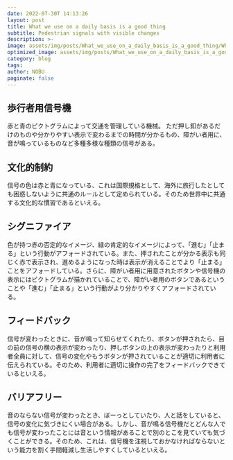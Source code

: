 ```yaml
---
date: 2022-07-30T 14:13:26
layout: post
title: What we use on a daily basis is a good thing
subtitle: Pedestrian signals with visible changes
description: >-
image: assets/img/posts/What_we_use_on_a_daily_basis_is_a_good_thing/What_we_use_on_a_daily_basis_is_a_good_thing.jpg
optimized_image: assets/img/posts/What_we_use_on_a_daily_basis_is_a_good_thing/What_we_use_on_a_daily_basis_is_a_good_thing_resized_thumbnail.jpg
category: blog
tags: 
author: NOBU
paginate: false
---
```


## 歩行者用信号機

赤と青のピクトグラムによって交通を管理している機械。
ただ押し釦があるだけのものや分かりやすい表示で変わるまでの時間が分かるもの、障がい者用に、音が鳴っているものなど多種多様な種類の信号がある。

## 文化的制約

信号の色は赤と青になっている、これは国際規格として、海外に旅行したとしても困惑しないように共通のルールとして定められている。そのため世界中に共通する文化的な慣習であるといえる。

## シグニファイア

色が持つ赤の否定的なイメージ、緑の肯定的なイメージによって、「進む」「止まる」という行動がアフォードされている。また、押されたことが分かる表示も同じく赤で表示され、進めるようになった時は表示が消えることでより「止まる」ことをアフォードしている。さらに、障がい者用に用意されたボタンや信号機の表示にはピクトグラムが描かれていることで、障がい者用のボタンであるということや「進む」「止まる」という行動がより分かりやすくアフォードされている。

## フィードバック

信号が変わったときに、音が鳴って知らせてくれたり、ボタンが押されたら、目の前の信号の横の表示が変わったり、押しボタンの上の表示が変わったりと利用者全員に対して、信号の変化やもうボタンが押されていることが適切に利用者に伝えられている。そのため、利用者に適切に操作の完了をフィードバックできているといえる。

## バリアフリー

音のならない信号が変わったとき、ぼーっとしていたり、人と話をしていると、信号の変化に気づきにくい場合がある。しかし、音が鳴る信号機だとどんな人でも信号が変わったことには音という情報があることで別のとこを見ていても気づくことができる。そのため、これは、信号機を注視しておかなければならないという能力を割く手間軽減し生活しやすくしているといえる。